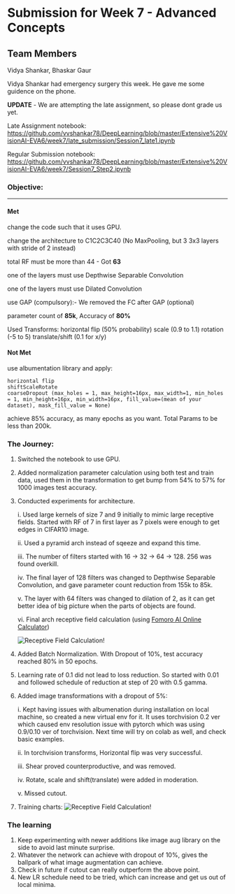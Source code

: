 # Submission for Week 7 - Advanced Concepts

## Team Members

Vidya Shankar, Bhaskar Gaur

Vidya Shankar had emergency surgery this week. He gave me some guidence on the phone.

**UPDATE** - We are attempting the late assignment, so please dont grade us yet.

Late Assignment notebook:
https://github.com/vvshankar78/DeepLearning/blob/master/Extensive%20VisionAI-EVA6/week7/late_submission/Session7_late1.ipynb

Regular Submission notebook:
https://github.com/vvshankar78/DeepLearning/blob/master/Extensive%20VisionAI-EVA6/week7/Session7_Step2.ipynb


### Objective:

---
#### Met
change the code such that it uses GPU.

change the architecture to C1C2C3C40  (No MaxPooling, but 3 3x3 layers with stride of 2 instead)

total RF must be more than 44 - Got **63**

one of the layers must use Depthwise Separable Convolution

one of the layers must use Dilated Convolution

use GAP (compulsory):- We removed the FC after GAP (optional)

parameter count of **85k**, Accuracy of **80%**

Used Transforms:
    horizontal flip (50% probability)
    scale (0.9 to 1.1)
    rotation (-5 to 5)
    translate/shift (0.1 for x/y)

#### Not Met
use albumentation library and apply:

    horizontal flip
    shiftScaleRotate
    coarseDropout (max_holes = 1, max_height=16px, max_width=1, min_holes = 1, min_height=16px, min_width=16px, fill_value=(mean of your dataset), mask_fill_value = None)

achieve 85% accuracy, as many epochs as you want. Total Params to be less than 200k. 


### The Journey:
1. Switched the notebook to use GPU.
2. Added normalization parameter calculation using both test and train data, used them in the transformation to get bump from 54% to 57% for 1000 images test accuracy.
3. Conducted experiments for architecture.

    i. Used large kernels of size 7 and 9 initially to mimic large receptive fields. Started with RF of 7 in first layer as 7 pixels were enough to get edges in CIFAR10 image.
    
    ii. Used a pyramid arch instead of sqeeze and expand this time.
    
    iii. The number of filters started with 16 -> 32 -> 64 -> 128. 256 was found overkill.
    
    iv. The final layer of 128 filters was changed to Depthwise Separable Convolution, and gave parameter count reduction from 155k to 85k.
    
    v. The layer with 64 filters was changed to dilation of 2, as it can get better idea of big picture when the parts of objects are found.
    
    vi. Final arch receptive field calculation (using [Fomoro AI Online Calculator](https://fomoro.com/research/article/receptive-field-calculator#3,1,1,SAME;3,1,1,SAME;3,2,1,SAME;3,1,1,SAME;3,2,1,SAME;3,1,2,SAME;3,2,2,SAME;3,2,1,SAME))
    
    ![Receptive Field Calculation!](images/net3.png)
    
    
4. Added Batch Normalization. With Dropout of 10%, test accuracy reached 80% in 50 epochs.
5. Learning rate of 0.1 did not lead to loss reduction. So started with 0.01 and followed schedule of reduction at step of 20 with 0.5 gamma.
6. Added image transformations with a dropout of 5%: 

    i.  Kept having issues with albumenation during installation on local machine, so created a new virtual env for it. It uses torchvision 0.2 ver which caused env resolution issue with pytorch which was using 0.9/0.10 ver of torchvision. Next time will try on colab as well, and check basic examples.
    
    ii. In torchvision transforms, Horizontal flip was very successful.
    
    iii. Shear proved counterproductive, and was removed.
    
    iv. Rotate, scale and shift(translate) were added in moderation.
    
    v. Missed cutout.

7. Training charts:
    ![Receptive Field Calculation!](images/first_80epochs.png)
    
### The learning
1. Keep experimenting with newer additions like image aug library on the side to avoid last minute surprise.
2. Whatever the network can achieve with dropout of 10%, gives the ballpark of what image augmentation can achieve.
3. Check in future if cutout can really outperform the above point.
4. New LR schedule need to be tried, which can increase and get us out of local minima.
    
